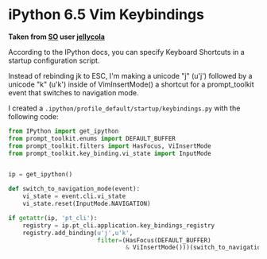 # iPython 6.5 Vim Keybindings

**Taken from [SO](https://stackoverflow.com/questions/38443907/how-does-one-set-specific-vim-bindings-in-ipython-5-0-0/38810821#38810821) user [jellycola](https://stackoverflow.com/users/2340015/jellycola)**


According to the IPython docs, you can specify Keyboard Shortcuts in a startup configuration script.

Instead of rebinding jk to ESC, I'm making a unicode "j" (u'j') followed by a unicode "k" (u'k') inside of VimInsertMode() a shortcut for a prompt_toolkit event that switches to navigation mode.

I created a `.ipython/profile_default/startup/keybindings.py` with the following code:

```python
from IPython import get_ipython
from prompt_toolkit.enums import DEFAULT_BUFFER
from prompt_toolkit.filters import HasFocus, ViInsertMode
from prompt_toolkit.key_binding.vi_state import InputMode


ip = get_ipython()

def switch_to_navigation_mode(event):
    vi_state = event.cli.vi_state
    vi_state.reset(InputMode.NAVIGATION)

if getattr(ip, 'pt_cli'):
    registry = ip.pt_cli.application.key_bindings_registry
    registry.add_binding(u'j',u'k',
                         filter=(HasFocus(DEFAULT_BUFFER)
                                 & ViInsertMode()))(switch_to_navigation_mode)

```
